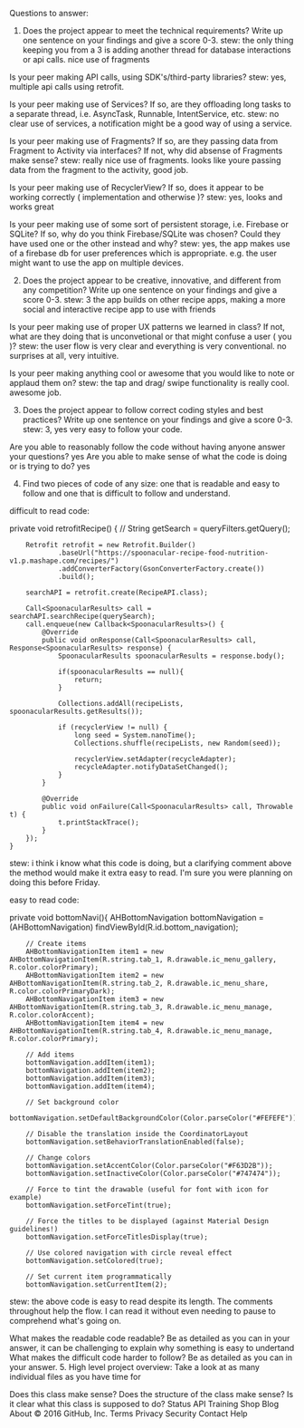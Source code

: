 Questions to answer:

1. Does the project appear to meet the technical requirements? Write up one sentence on your findings and give a score 0-3.
  stew: the only thing keeping you from a 3 is adding another thread for database interactions or api calls. nice use of fragments

Is your peer making API calls, using SDK's/third-party libraries?
  stew: yes, multiple api calls using retrofit.
  
Is your peer making use of Services? If so, are they offloading long tasks to a separate thread, i.e. AsyncTask, Runnable, IntentService, etc.
  stew: no clear use of services, a notification might be a good way of using a service.
  
Is your peer making use of Fragments? If so, are they passing data from Fragment to Activity via interfaces? If not, why did absense of Fragments make sense?
  stew: really nice use of fragments. looks like youre passing data from the fragment to the activity, good job.
  
Is your peer making use of RecyclerView? If so, does it appear to be working correctly ( implementation and otherwise )?
  stew: yes, looks and works great
  
Is your peer making use of some sort of persistent storage, i.e. Firebase or SQLite? If so, why do you think Firebase/SQLite was chosen? Could they have used one or the other instead and why?
  stew: yes, the app makes use of a firebase db for user preferences which is appropriate. e.g. the user might want to use the app on multiple devices.
  
2. Does the project appear to be creative, innovative, and different from any competition? Write up one sentence on your findings and give a score 0-3.
  stew: 3 the app builds on other recipe apps, making a more social and interactive recipe app to use with friends

Is your peer making use of proper UX patterns we learned in class? If not, what are they doing that is unconvetional or that might confuse a user ( you )?
  stew: the user flow is very clear and everything is very conventional. no surprises at all, very intuitive.

Is your peer making anything cool or awesome that you would like to note or applaud them on?
  stew: the tap and drag/ swipe functionality is really cool. awesome job.
  
3. Does the project appear to follow correct coding styles and best practices? Write up one sentence on your findings and give a score 0-3.
 stew: 3, yes very easy to follow your code. 

Are you able to reasonably follow the code without having anyone answer your questions?
  yes
Are you able to make sense of what the code is doing or is trying to do?
  yes
  
4. Find two pieces of code of any size: one that is readable and easy to follow and one that is difficult to follow and understand.

  difficult to read code:
  
  private void retrofitRecipe() {
       // String getSearch = queryFilters.getQuery();

        Retrofit retrofit = new Retrofit.Builder()
                .baseUrl("https://spoonacular-recipe-food-nutrition-v1.p.mashape.com/recipes/")
                .addConverterFactory(GsonConverterFactory.create())
                .build();

        searchAPI = retrofit.create(RecipeAPI.class);

        Call<SpoonacularResults> call = searchAPI.searchRecipe(querySearch);
        call.enqueue(new Callback<SpoonacularResults>() {
            @Override
            public void onResponse(Call<SpoonacularResults> call, Response<SpoonacularResults> response) {
                SpoonacularResults spoonacularResults = response.body();

                if(spoonacularResults == null){
                    return;
                }

                Collections.addAll(recipeLists, spoonacularResults.getResults());

                if (recyclerView != null) {
                    long seed = System.nanoTime();
                    Collections.shuffle(recipeLists, new Random(seed));

                    recyclerView.setAdapter(recycleAdapter);
                    recycleAdapter.notifyDataSetChanged();
                }
            }

            @Override
            public void onFailure(Call<SpoonacularResults> call, Throwable t) {
                t.printStackTrace();
            }
        });
    }

  stew: i think i know what this code is doing, but a clarifying comment above the method would make it extra easy to read. I'm sure you were planning on doing this before Friday.

  easy to read code:
  
  private void bottomNavi(){
        AHBottomNavigation bottomNavigation = (AHBottomNavigation) findViewById(R.id.bottom_navigation);

        // Create items
        AHBottomNavigationItem item1 = new AHBottomNavigationItem(R.string.tab_1, R.drawable.ic_menu_gallery, R.color.colorPrimary);
        AHBottomNavigationItem item2 = new AHBottomNavigationItem(R.string.tab_2, R.drawable.ic_menu_share, R.color.colorPrimaryDark);
        AHBottomNavigationItem item3 = new AHBottomNavigationItem(R.string.tab_3, R.drawable.ic_menu_manage, R.color.colorAccent);
        AHBottomNavigationItem item4 = new AHBottomNavigationItem(R.string.tab_4, R.drawable.ic_menu_manage, R.color.colorPrimary);

        // Add items
        bottomNavigation.addItem(item1);
        bottomNavigation.addItem(item2);
        bottomNavigation.addItem(item3);
        bottomNavigation.addItem(item4);

        // Set background color
        bottomNavigation.setDefaultBackgroundColor(Color.parseColor("#FEFEFE"));

        // Disable the translation inside the CoordinatorLayout
        bottomNavigation.setBehaviorTranslationEnabled(false);

        // Change colors
        bottomNavigation.setAccentColor(Color.parseColor("#F63D2B"));
        bottomNavigation.setInactiveColor(Color.parseColor("#747474"));

        // Force to tint the drawable (useful for font with icon for example)
        bottomNavigation.setForceTint(true);

        // Force the titles to be displayed (against Material Design guidelines!)
        bottomNavigation.setForceTitlesDisplay(true);

        // Use colored navigation with circle reveal effect
        bottomNavigation.setColored(true);

        // Set current item programmatically
        bottomNavigation.setCurrentItem(2);
  
  stew: the above code is easy to read despite its length. The comments throughout help the flow. I can read it without even needing to pause to comprehend what's going on.

What makes the readable code readable? Be as detailed as you can in your answer, it can be challenging to explain why something is easy to undertand
What makes the difficult code harder to follow? Be as detailed as you can in your answer.
5. High level project overview: Take a look at as many individual files as you have time for

Does this class make sense?
Does the structure of the class make sense?
Is it clear what this class is supposed to do?
Status API Training Shop Blog About
© 2016 GitHub, Inc. Terms Privacy Security Contact Help
